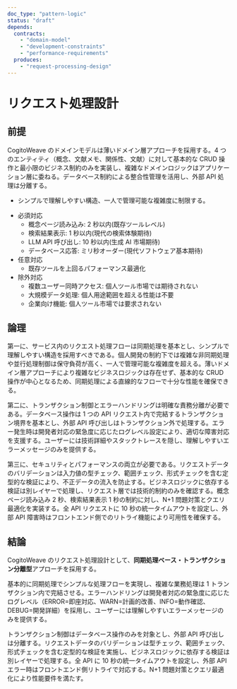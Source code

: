```yaml
---
doc_type: "pattern-logic"
status: "draft"
depends:
  contracts:
    - "domain-model"
    - "development-constraints"
    - "performance-requirements"
  produces:
    - "request-processing-design"
---
```


# リクエスト処理設計

## 前提

<!-- PREMISE_BEGIN: domain-model -->

CogitoWeave のドメインモデルは薄いドメイン層アプローチを採用する。4 つのエンティティ（概念、文献メモ、関係性、文献）に対して基本的な CRUD 操作と最小限のビジネス制約のみを実装し、複雑なドメインロジックはアプリケーション層に委ねる。データベース制約による整合性管理を活用し、外部 API 処理は分離する。

<!-- PREMISE_END: domain-model -->

<!-- PREMISE_BEGIN: development-constraints -->

- シンプルで理解しやすい構造、一人で管理可能な複雑度に制限する。

<!-- PREMISE_END: development-constraints -->

<!-- PREMISE_BEGIN: performance-requirements -->

- 必須対応
  - 概念ページ読み込み: 2 秒以内(既存ツールレベル)
  - 検索結果表示: 1 秒以内(現代の検索体験期待)
  - LLM API 呼び出し: 10 秒以内(生成 AI 市場期待)
  - データベース応答: ミリ秒オーダー(現代ソフトウェア基本期待)
- 任意対応
  - 既存ツールを上回るパフォーマンス最適化
- 除外対応
  - 複数ユーザー同時アクセス: 個人ツール市場では期待されない
  - 大規模データ処理: 個人用途範囲を超える性能は不要
  - 企業向け機能: 個人ツール市場では要求されない

<!-- PREMISE_END: performance-requirements -->

## 論理

第一に、サービス内のリクエスト処理フローは同期処理を基本とし、シンプルで理解しやすい構造を採用すべきである。個人開発の制約下では複雑な非同期処理や並行処理制御は保守負荷が高く、一人で管理可能な複雑度を超える。薄いドメイン層アプローチにより複雑なビジネスロジックは存在せず、基本的な CRUD 操作が中心となるため、同期処理による直線的なフローで十分な性能を確保できる。

第二に、トランザクション制御とエラーハンドリングは明確な責務分離が必要である。データベース操作は 1 つの API リクエスト内で完結するトランザクション境界を基本とし、外部 API 呼び出しはトランザクション外で処理する。エラー発生時は開発者対応の緊急度に応じたログレベル設定により、適切な障害対応を支援する。ユーザーには技術詳細やスタックトレースを隠し、理解しやすいエラーメッセージのみを提供する。

第三に、セキュリティとパフォーマンスの両立が必要である。リクエストデータのバリデーションは入力値の型チェック、範囲チェック、形式チェックを含む定型的な検証により、不正データの流入を防止する。ビジネスロジックに依存する検証は別レイヤーで処理し、リクエスト層では技術的制約のみを確認する。概念ページ読み込み 2 秒、検索結果表示 1 秒の制約に対し、N+1 問題対策とクエリ最適化を実装する。全 API リクエストに 10 秒の統一タイムアウトを設定し、外部 API 障害時はフロントエンド側でのリトライ機能により可用性を確保する。

## 結論

<!-- GLOBAL_CONCLUSION_BEGIN: request-processing-design -->

CogitoWeave のリクエスト処理設計として、**同期処理ベース・トランザクション分離型**アプローチを採用する。

基本的に同期処理でシンプルな処理フローを実現し、複雑な業務処理は 1 トランザクション内で完結させる。エラーハンドリングは開発者対応の緊急度に応じたログレベル（ERROR=即座対応、WARN=計画的改善、INFO=動作確認、DEBUG=開発詳細）を採用し、ユーザーには理解しやすいエラーメッセージのみを提供する。

トランザクション制御はデータベース操作のみを対象とし、外部 API 呼び出しは分離する。リクエストデータのバリデーションは型チェック、範囲チェック、形式チェックを含む定型的な検証を実施し、ビジネスロジックに依存する検証は別レイヤーで処理する。全 API に 10 秒の統一タイムアウトを設定し、外部 API エラー時はフロントエンド側リトライで対応する。N+1 問題対策とクエリ最適化により性能要件を満たす。

<!-- GLOBAL_CONCLUSION_END: request-processing-design -->
